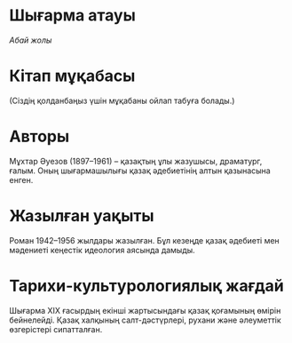 # Шығарма атауы
*Абай жолы*

# Кітап мұқабасы
(Сіздің қолданбаңыз үшін мұқабаны ойлап табуға болады.)

# Авторы
Мұхтар Әуезов (1897–1961) – қазақтың ұлы жазушысы, драматург, ғалым. Оның шығармашылығы қазақ әдебиетінің алтын қазынасына енген.

# Жазылған уақыты
Роман 1942–1956 жылдары жазылған. Бұл кезеңде қазақ әдебиеті мен мәдениеті кеңестік идеология аясында дамыды.

# Тарихи-культурологиялық жағдай
Шығарма XIX ғасырдың екінші жартысындағы қазақ қоғамының өмірін бейнелейді. Қазақ халқының салт-дәстүрлері, рухани және әлеуметтік өзгерістері сипатталған.